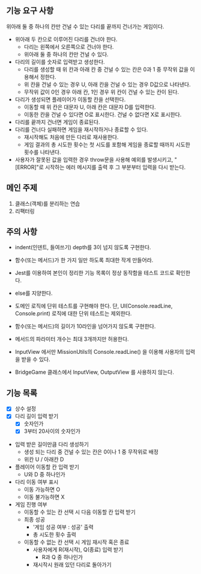 ## 기능 요구 사항

위아래 둘 중 하나의 칸만 건널 수 있는 다리를 끝까지 건너가는 게임이다.

- 위아래 두 칸으로 이루어진 다리를 건너야 한다.
  - 다리는 왼쪽에서 오른쪽으로 건너야 한다.
  - 위아래 둘 중 하나의 칸만 건널 수 있다.
- 다리의 길이를 숫자로 입력받고 생성한다.
  - 다리를 생성할 때 위 칸과 아래 칸 중 건널 수 있는 칸은 0과 1 중 무작위 값을 이용해서 정한다.
  - 위 칸을 건널 수 있는 경우 U, 아래 칸을 건널 수 있는 경우 D값으로 나타낸다.
  - 무작위 값이 0인 경우 아래 칸, 1인 경우 위 칸이 건널 수 있는 칸이 된다.
- 다리가 생성되면 플레이어가 이동할 칸을 선택한다.
  - 이동할 때 위 칸은 대문자 U, 아래 칸은 대문자 D를 입력한다.
  - 이동한 칸을 건널 수 있다면 O로 표시한다. 건널 수 없다면 X로 표시한다.
- 다리를 끝까지 건너면 게임이 종료된다.
- 다리를 건너다 실패하면 게임을 재시작하거나 종료할 수 있다.
  - 재시작해도 처음에 만든 다리로 재사용한다.
  - 게임 결과의 총 시도한 횟수는 첫 시도를 포함해 게임을 종료할 때까지 시도한 횟수를 나타낸다.
- 사용자가 잘못된 값을 입력한 경우 throw문을 사용해 예외를 발생시키고, "[ERROR]"로 시작하는 에러 메시지를 출력 후 그 부분부터 입력을 다시 받는다.

## 메인 주제

1. 클래스(객체)를 분리하는 연습
2. 리팩터링

## 주의 사항

- indent(인덴트, 들여쓰기) depth를 3이 넘지 않도록 구현한다.
- 함수(또는 메서드)가 한 가지 일만 하도록 최대한 작게 만들어라.
- Jest를 이용하여 본인이 정리한 기능 목록이 정상 동작함을 테스트 코드로 확인한다.
- else를 지양한다.
- 도메인 로직에 단위 테스트를 구현해야 한다. 단, UI(Console.readLine, Console.print) 로직에 대한 단위 테스트는 제외한다.

- 함수(또는 메서드)의 길이가 10라인을 넘어가지 않도록 구현한다.
- 메서드의 파라미터 개수는 최대 3개까지만 허용한다.
- InputView 에서만 MissionUtils의 Console.readLine() 을 이용해 사용자의 입력을 받을 수 있다.
- BridgeGame 클래스에서 InputView, OutputView 를 사용하지 않는다.

## 기능 목록

- [x] 상수 설정
- [x] 다리 길이 입력 받기
  - [x] 숫자인가
  - [x] 3부터 20사이의 숫자인가
- 입력 받은 길이만큼 다리 생성하기
  - 생성 되는 다리 중 건널 수 있는 칸은 0이나 1 중 무작위로 배정
  - 위칸 U / 아래칸 D
- 플레이어 이동할 칸 입력 받기
  - U와 D 중 하나인가
- 다리 이동 여부 표시
  - 이동 가능하면 O
  - 이동 불가능하면 X
- 게임 진행 여부
  - 이동할 수 있는 칸 선택 시 다음 이동할 칸 입력 받기
  - 최종 성공
    - '게임 성공 여부 : 성공' 출력
    - 총 시도한 횟수 출력
  - 이동할 수 없는 칸 선택 시 게임 재시작 혹은 종료
    - 사용자에게 R(재시작), Q(종료) 입력 받기
      - R과 Q 중 하나인가
    - 재시작시 원래 있던 다리로 돌아가기
